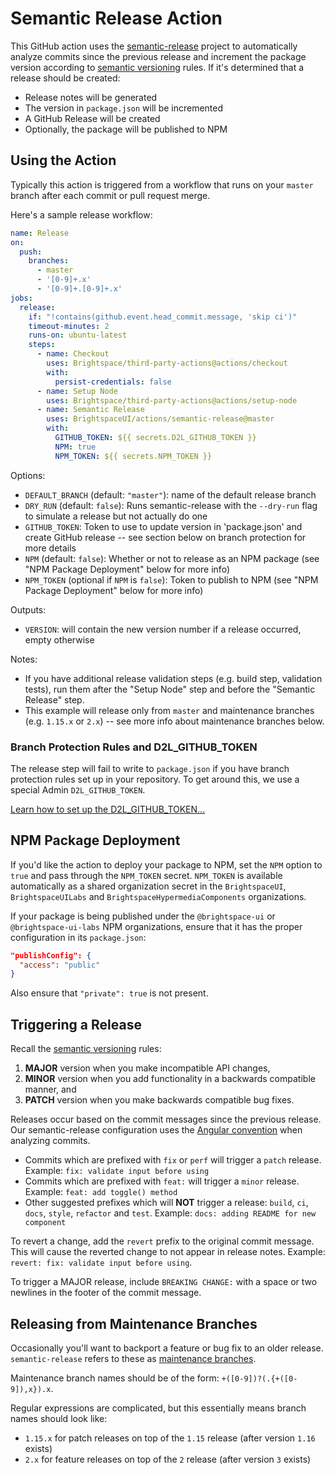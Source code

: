 # Semantic Release Action

This GitHub action uses the [semantic-release](https://semantic-release.gitbook.io/) project to automatically analyze commits since the previous release and increment the package version according to [semantic versioning](https://semver.org/) rules. If it's determined that a release should be created:
* Release notes will be generated
* The version in `package.json` will be incremented
* A GitHub Release will be created
* Optionally, the package will be published to NPM

## Using the Action

Typically this action is triggered from a workflow that runs on your `master` branch after each commit or pull request merge.

Here's a sample release workflow:

```yml
name: Release
on:
  push:
    branches:
      - master
      - '[0-9]+.x'
      - '[0-9]+.[0-9]+.x'
jobs:
  release:
    if: "!contains(github.event.head_commit.message, 'skip ci')"
    timeout-minutes: 2
    runs-on: ubuntu-latest
    steps:
      - name: Checkout
        uses: Brightspace/third-party-actions@actions/checkout
        with:
          persist-credentials: false
      - name: Setup Node
        uses: Brightspace/third-party-actions@actions/setup-node
      - name: Semantic Release
        uses: BrightspaceUI/actions/semantic-release@master
        with:
          GITHUB_TOKEN: ${{ secrets.D2L_GITHUB_TOKEN }}
          NPM: true
          NPM_TOKEN: ${{ secrets.NPM_TOKEN }}
```

Options:

* `DEFAULT_BRANCH` (default: `"master"`): name of the default release branch
* `DRY_RUN` (default: `false`): Runs semantic-release with the `--dry-run` flag to simulate a release but not actually do one
* `GITHUB_TOKEN`: Token to use to update version in 'package.json' and create GitHub release -- see section below on branch protection for more details
* `NPM` (default: `false`): Whether or not to release as an NPM package (see "NPM Package Deployment" below for more info)
* `NPM_TOKEN` (optional if `NPM` is `false`): Token to publish to NPM (see "NPM Package Deployment" below for more info)

Outputs:
* `VERSION`: will contain the new version number if a release occurred, empty otherwise

Notes:
* If you have additional release validation steps (e.g. build step, validation tests), run them after the "Setup Node" step and before the "Semantic Release" step.
* This example will release only from `master` and maintenance branches (e.g. `1.15.x` or `2.x`) -- see more info about maintenance branches below.

### Branch Protection Rules and D2L_GITHUB_TOKEN

The release step will fail to write to `package.json` if you have branch protection rules set up in your repository. To get around this, we use a special Admin `D2L_GITHUB_TOKEN`.

[Learn how to set up the D2L_GITHUB_TOKEN...](../docs/branch-protection.md)

## NPM Package Deployment

If you'd like the action to deploy your package to NPM, set the `NPM` option to `true` and pass through the `NPM_TOKEN` secret. `NPM_TOKEN` is available automatically as a shared organization secret in the `BrightspaceUI`, `BrightspaceUILabs` and `BrightspaceHypermediaComponents` organizations.

If your package is being published under the `@brightspace-ui` or `@brightspace-ui-labs` NPM organizations, ensure that it has the proper configuration in its `package.json`:

```json
"publishConfig": {
  "access": "public"
}
```

Also ensure that `"private": true` is not present.

## Triggering a Release

Recall the [semantic versioning](https://semver.org/) rules:
1. **MAJOR** version when you make incompatible API changes,
2. **MINOR** version when you add functionality in a backwards compatible manner, and
3. **PATCH** version when you make backwards compatible bug fixes.

Releases occur based on the commit messages since the previous release. Our semantic-release configuration uses the [Angular convention](https://github.com/conventional-changelog/conventional-changelog/tree/master/packages/conventional-changelog-angular) when analyzing commits.

* Commits which are prefixed with `fix` or `perf` will trigger a `patch` release. Example: `fix: validate input before using`
* Commits which are prefixed with `feat:` will trigger a `minor` release. Example: `feat: add toggle() method`
* Other suggested prefixes which will **NOT** trigger a release: `build`, `ci`, `docs`, `style`, `refactor` and `test`. Example: `docs: adding README for new component`

To revert a change, add the `revert` prefix to the original commit message. This will cause the reverted change to not appear in release notes. Example: `revert: fix: validate input before using`.

To trigger a MAJOR release, include `BREAKING CHANGE:` with a space or two newlines in the footer of the commit message.

## Releasing from Maintenance Branches

Occasionally you'll want to backport a feature or bug fix to an older release. `semantic-release` refers to these as [maintenance branches](https://semantic-release.gitbook.io/semantic-release/usage/workflow-configuration#maintenance-branches).

Maintenance branch names should be of the form: `+([0-9])?(.{+([0-9]),x}).x`.

Regular expressions are complicated, but this essentially means branch names should look like:
* `1.15.x` for patch releases on top of the `1.15` release (after version `1.16` exists)
* `2.x` for feature releases on top of the `2` release (after version `3` exists)
